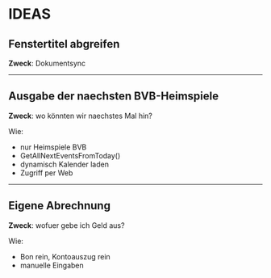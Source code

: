 
# IDEAS

## Fenstertitel abgreifen

**Zweck**: Dokumentsync

---

## Ausgabe der naechsten BVB-Heimspiele

**Zweck**: wo könnten wir naechstes Mal hin?

Wie:

- nur Heimspiele BVB
- GetAllNextEventsFromToday()
- dynamisch Kalender laden
- Zugriff per Web

---

## Eigene Abrechnung

**Zweck**: wofuer gebe ich Geld aus?

Wie:

- Bon rein, Kontoauszug rein
- manuelle Eingaben
